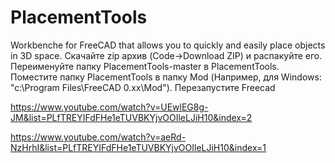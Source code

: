 # PlacementTools
Workbenche for FreeCAD that allows you to quickly and easily place objects in 3D space.
Скачайте zip архив (Code->Download ZIP) и распакуйте его. Переименуйте папку  PlacementTools-master в  PlacementTools.
Поместите папку PlacementTools в папку Mod (Например, для Windows: "c:\Program Files\FreeCAD 0.xx\Mod\").
Перезапустите Freecad

https://www.youtube.com/watch?v=UEwlEG8g-JM&list=PLfTREYIFdFHe1eTUVBKYjvOOIleLJiH10&index=2

https://www.youtube.com/watch?v=aeRd-NzHrhI&list=PLfTREYIFdFHe1eTUVBKYjvOOIleLJiH10&index=1

